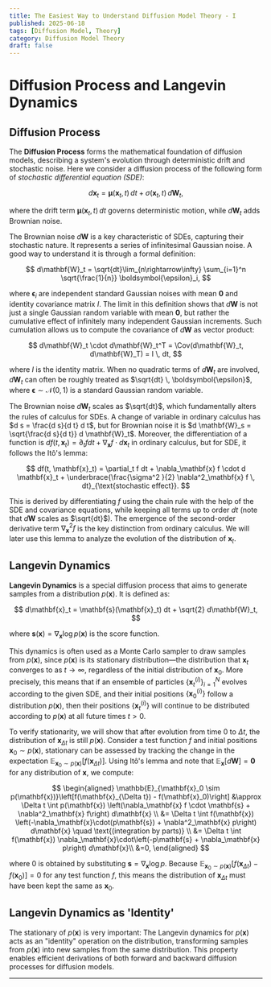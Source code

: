 ```yaml
---
title: The Easiest Way to Understand Diffusion Model Theory - I
published: 2025-06-18
tags: [Diffusion Model, Theory]
category: Diffusion Model Theory
draft: false
---
```

# Diffusion Process and Langevin Dynamics

## Diffusion Process

The **Diffusion Process** forms the mathematical foundation of diffusion models, describing a system's evolution through deterministic drift and stochastic noise. Here we consider a diffusion process of the following form of *stochastic differential equation (SDE)*:

$$
d\mathbf{x}_t = \boldsymbol{\mu}(\mathbf{x}_t, t) \, dt + \sigma(\mathbf{x}_t, t) \, d\mathbf{W}_t, 
$$

where the drift term $\boldsymbol{\mu}(\mathbf{x}_t, t) \, dt$ governs deterministic motion, while $d\mathbf{W}_t$ adds Brownian noise.

The Brownian noise $d\mathbf{W}$ is a key characteristic of SDEs, capturing their stochastic nature. It represents a series of infinitesimal Gaussian noise. A good way to understand it is through a formal definition:

$$
d\mathbf{W}_t = \sqrt{dt}\lim_{n\rightarrow\infty} \sum_{i=1}^n \sqrt{\frac{1}{n}} \boldsymbol{\epsilon}_i,  
$$

where $\boldsymbol{\epsilon}_i$ are independent standard Gaussian noises with mean $\mathbf{0}$ and identity covariance matrix $I$. The limit in this definition shows that $d\mathbf{W}$ is not just a single Gaussian random variable with mean $\mathbf{0}$, but rather the cumulative effect of infinitely many independent Gaussian increments. Such cumulation allows us to compute the covariance of $d\mathbf{W}$ as vector product:

$$
d\mathbf{W}_t \cdot d\mathbf{W}_t^T = \Cov(d\mathbf{W}_t, d\mathbf{W}_T) = I \, dt,  
$$

where $I$ is the identity matrix. When no quadratic terms of $d\mathbf{W}_t$ are involved, $d\mathbf{W}_t$ can often be roughly treated as $\sqrt{dt} \, \boldsymbol{\epsilon}$, where $\boldsymbol{\epsilon} \sim \mathcal{N}(0,1)$ is a standard Gaussian random variable.

The Brownian noise $d\mathbf{W}_t$ scales as $\sqrt{dt}$, which fundamentally alters the rules of calculus for SDEs. A change of variable in ordinary calculus has $d s = \frac{d s}{d t} d t$, but for Brownian noise it is $d \mathbf{W}_s = \sqrt{\frac{d s}{d t}} d \mathbf{W}_t$. Moreover, the differentiation of a function is $d f(t, \mathbf{x}_t) = \partial_t f dt + \nabla_\mathbf{x} f \cdot d\mathbf{x}_t$ in ordinary calculus, but for SDE, it follows the Itô's lemma:

$$
df(t, \mathbf{x}_t) =  \partial_t f dt  + \nabla_\mathbf{x} f \cdot d \mathbf{x}_t  +  \underbrace{\frac{\sigma^2 }{2} \nabla^2_\mathbf{x} f \, dt}_{\text{stochastic effect}}.
$$

This is derived by differentiating $f$ using the chain rule with the help of the SDE and covariance equations, while keeping all terms up to order $dt$ (note that $d\mathbf{W}$ scales as $\sqrt{dt}$). The emergence of the second-order derivative term $\nabla_\mathbf{x}^2 f$ is the key distinction from ordinary calculus. We will later use this lemma to analyze the evolution of the distribution of $\mathbf{x}_t$.

## Langevin Dynamics

**Langevin Dynamics** is a special diffusion process that aims to generate samples from a distribution $p(\mathbf{x})$. It is defined as:

$$
d\mathbf{x}_t = \mathbf{s}(\mathbf{x}_t) dt + \sqrt{2} d\mathbf{W}_t,
$$

where $\mathbf{s}(\mathbf{x}) = \nabla_{\mathbf{x}} \log p(\mathbf{x})$ is the score function.

This dynamics is often used as a Monte Carlo sampler to draw samples from $p(\mathbf{x})$, since $p(\mathbf{x})$ is its stationary distribution—the distribution that $\mathbf{x}_t$ converges to as $t \to \infty$, regardless of the initial distribution of $\mathbf{x}_0$. More precisely, this means that if an ensemble of particles $\{\mathbf{x}_t^{(i)}\}_{i=1}^N$ evolves according to the given SDE, and their initial positions $\{\mathbf{x}_0^{(i)}\}$ follow a distribution $p(\mathbf{x})$, then their positions $\{\mathbf{x}_t^{(i)}\}$ will continue to be distributed according to $p(\mathbf{x})$ at all future times $t > 0$.

To verify stationarity, we will show that after evolution from time $0$ to $\Delta t$, the distribution of $\mathbf{x}_{\Delta t}$ is still $p(\mathbf{x})$. Consider a test function $f$ and initial positions $\mathbf{x}_0 \sim p(\mathbf{x})$, stationary can be assessed by tracking the change in the expectation $\mathbb{E}_{\mathbf{x}_{0}\sim p(\mathbf{x})}[f(\mathbf{x}_{\Delta t})]$. Using Itô's lemma and note that $\mathbb{E}_{\mathbf{x}}[d\mathbf{W}] = \mathbf{0}$ for any distribution of $\mathbf{x}$, we compute:

$$
\begin{aligned}
\mathbb{E}_{\mathbf{x}_0 \sim p(\mathbf{x})}\left[f(\mathbf{x}_{\Delta t}) - f(\mathbf{x}_0)\right] &\approx \Delta t \int p(\mathbf{x}) \left(\nabla_\mathbf{x} f \cdot \mathbf{s} + \nabla^2_\mathbf{x} f\right) d\mathbf{x} \\
&= \Delta t \int f(\mathbf{x}) \left(-\nabla_\mathbf{x}\cdot(p\mathbf{s}) + \nabla^2_\mathbf{x} p\right) d\mathbf{x} \quad \text{(integration by parts)} \\
&= \Delta t \int f(\mathbf{x}) \nabla_\mathbf{x}\cdot\left(-p\mathbf{s} + \nabla_\mathbf{x} p\right) d\mathbf{x}\\
&=0,
\end{aligned}
$$

where $0$ is obtained by substituting $\mathbf{s} = \nabla_\mathbf{x} \log p$. Because $\mathbb{E}_{\mathbf{x}_0 \sim p(\mathbf{x})}\left[f(\mathbf{x}_{\Delta t}) - f(\mathbf{x}_0)\right] = 0$ for any test function $f$, this means the distribution of $\mathbf{x}_{\Delta t}$ must have been kept the same as $\mathbf{x}_0$.

## Langevin Dynamics as 'Identity'

The stationary of $p(\mathbf{x})$ is very important: The Langevin dynamics for $p(\mathbf{x})$ acts as an "identity" operation on the distribution, transforming samples from $p(\mathbf{x})$ into new samples from the same distribution. This property enables efficient derivations of both forward and backward diffusion processes for diffusion models.

---

